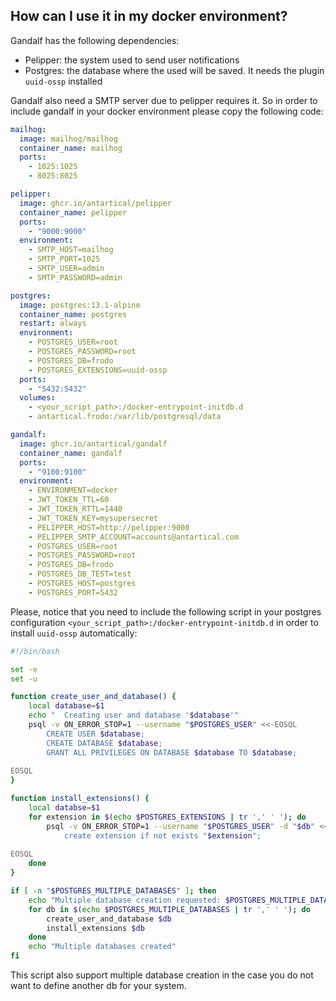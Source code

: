 ## How can I use it in my docker environment?

Gandalf has the following dependencies:
- Pelipper: the system used to send user notifications
- Postgres: the database where the used will be saved. It needs the plugin `uuid-ossp` installed

Gandalf also need a SMTP server due to pelipper requires it. So in order to include gandalf in your docker environment please copy the following code:

```yml
mailhog:
  image: mailhog/mailhog
  container_name: mailhog
  ports: 
    - 1025:1025
    - 8025:8025

pelipper:
  image: ghcr.io/antartical/pelipper
  container_name: pelipper
  ports:
    - "9000:9000"
  environment:
    - SMTP_HOST=mailhog
    - SMTP_PORT=1025
    - SMTP_USER=admin
    - SMTP_PASSWORD=admin

postgres:
  image: postgres:13.1-alpine
  container_name: postgres
  restart: always
  environment:
    - POSTGRES_USER=root
    - POSTGRES_PASSWORD=root
    - POSTGRES_DB=frodo
    - POSTGRES_EXTENSIONS=uuid-ossp
  ports:
    - "5432:5432"
  volumes:
    - <your_script_path>:/docker-entrypoint-initdb.d
    - antartical.frodo:/var/lib/postgresql/data

gandalf:
  image: ghcr.io/antartical/gandalf
  container_name: gandalf
  ports:
    - "9100:9100"
  environment:
    - ENVIRONMENT=docker
    - JWT_TOKEN_TTL=60
    - JWT_TOKEN_RTTL=1440
    - JWT_TOKEN_KEY=mysupersecret
    - PELIPPER_HOST=http://pelipper:9000
    - PELIPPER_SMTP_ACCOUNT=accounts@antartical.com
    - POSTGRES_USER=root
    - POSTGRES_PASSWORD=root
    - POSTGRES_DB=frodo
    - POSTGRES_DB_TEST=test
    - POSTGRES_HOST=postgres
    - POSTGRES_PORT=5432
```

Please, notice that you need to include the following script in your postgres configuration `<your_script_path>:/docker-entrypoint-initdb.d` in order to install `uuid-ossp` automatically:

```bash
#!/bin/bash

set -e
set -u

function create_user_and_database() {
	local database=$1
	echo "  Creating user and database '$database'"
	psql -v ON_ERROR_STOP=1 --username "$POSTGRES_USER" <<-EOSQL
	    CREATE USER $database;
	    CREATE DATABASE $database;
	    GRANT ALL PRIVILEGES ON DATABASE $database TO $database;
		
EOSQL
}

function install_extensions() {
	local databse=$1
	for extension in $(echo $POSTGRES_EXTENSIONS | tr ',' ' '); do
		psql -v ON_ERROR_STOP=1 --username "$POSTGRES_USER" -d "$db" <<-EOSQL
			create extension if not exists "$extension";
		
EOSQL
	done
}

if [ -n "$POSTGRES_MULTIPLE_DATABASES" ]; then
	echo "Multiple database creation requested: $POSTGRES_MULTIPLE_DATABASES"
	for db in $(echo $POSTGRES_MULTIPLE_DATABASES | tr ',' ' '); do
		create_user_and_database $db
		install_extensions $db
	done
	echo "Multiple databases created"
fi
```

This script also support multiple database creation in the case you do not want to define another db for your system.
